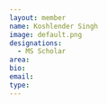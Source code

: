 ```yaml
---
layout: member
name: Koshlender Singh
image: default.png
designations: 
  - MS Scholar
area:
bio:
email:
type: 
---
```

